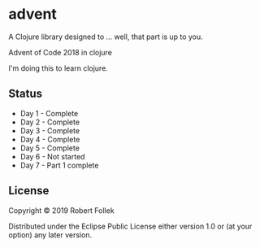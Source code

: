 # advent

A Clojure library designed to ... well, that part is up to you.

Advent of Code 2018 in clojure

I'm doing this to learn clojure.

## Status

* Day 1 - Complete
* Day 2 - Complete
* Day 3 - Complete
* Day 4 - Complete
* Day 5 - Complete
* Day 6 - Not started
* Day 7 - Part 1 complete

## License

Copyright © 2019 Robert Follek

Distributed under the Eclipse Public License either version 1.0 or (at
your option) any later version.
